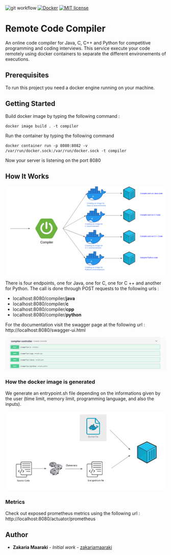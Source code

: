 ![git workflow](https://github.com/zakariamaaraki/RemoteCodeCompiler/actions/workflows/build.yaml/badge.svg) [![Docker](https://badgen.net/badge/icon/docker?icon=docker&label)](https://https://docker.com/) [![MIT license](https://img.shields.io/badge/License-MIT-blue.svg)](https://lbesson.mit-license.org/)

# Remote Code Compiler

An online code compiler for Java, C, C++ and Python for competitive programming and coding interviews.
This service execute your code remotely using docker containers to separate the different environements of executions.

## Prerequisites

To run this project you need a docker engine running on your machine.

## Getting Started

Build docker image by typing the following command :

```
docker image build . -t compiler
```

Run the container by typing the following command

```
docker container run -p 8080:8082 -v /var/run/docker.sock:/var/run/docker.sock -t compiler
```

Now your server is listening on the port 8080

## How It Works

![Alt text](./compiler.png?raw=true "Compiler")

There is four endpoints, one for Java, one for C, one for C ++ and another for Python. The call is done through POST requests to the following urls :

- localhost:8080/compiler/**java**
- localhost:8080/compiler/**c**
- localhost:8080/compiler/**cpp**
- localhost:8080/compiler/**python**

For the documentation visit the swagger page at the following url : http://localhost:8080/swagger-ui.html

![Alt text](./swagger.png?raw=true "Swagger")

### How the docker image is generated

We generate an entrypoint.sh file depending on the informations given by the user (time limit, memory limit, programming language, and also the inputs).

![Alt text](./image_generation.png?raw=true "Docker image Generation")

### Metrics
Check out exposed prometheus metrics using the following url : http://localhost:8080/actuator/prometheus

## Author

- **Zakaria Maaraki** - _Initial work_ - [zakariamaaraki](https://github.com/zakariamaaraki)
